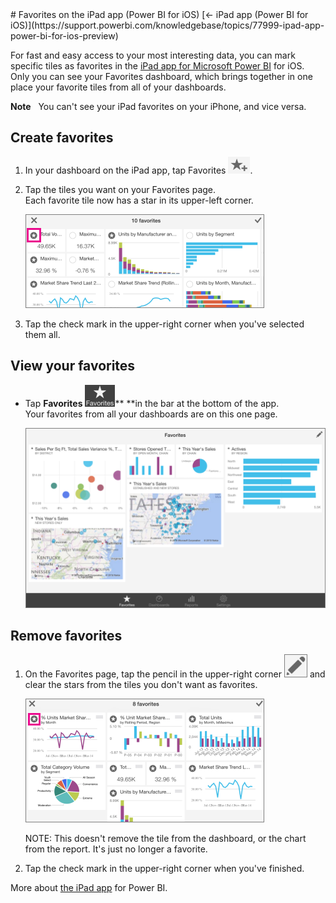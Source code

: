 <properties pageTitle="Favorites on the iPad app (Power BI for iOS)" description="Favorites on the iPad app (Power BI for iOS)" services="powerbi" documentationCenter="" authors="v-anpasi" manager="mblythe" editor=""/>
<tags ms.service="powerbi" ms.devlang="NA" ms.topic="article" ms.tgt_pltfrm="NA" ms.workload="powerbi" ms.date="06/26/2015" ms.author="v-anpasi"/>
# Favorites on the iPad app (Power BI for iOS)
[← iPad app (Power BI for iOS)](https://support.powerbi.com/knowledgebase/topics/77999-ipad-app-power-bi-for-ios-preview)

For fast and easy access to your most interesting data, you can mark specific tiles as favorites in the [iPad app for Microsoft Power BI](http://support.powerbi.com/knowledgebase/topics/69272-ipad-app-for-power-bi) for iOS. Only you can see your Favorites dashboard, which brings together in one place your favorite tiles from all of your dashboards.

**Note**   You can't see your iPad favorites on your iPhone, and vice versa.

## Create favorites
1.  In your dashboard on the iPad app, tap Favorites ![](media/powerbi-mobile-favorites-on-the-ipad-app/PBI_iOS_FaveStar.png).
2.  Tap the tiles you want on your Favorites page.  
    Each favorite tile now has a star in its upper-left corner.

    ![](media/powerbi-mobile-favorites-on-the-ipad-app/PBI_iPad_AddFave.png)
    
3.  Tap the check mark in the upper-right corner when you've selected them all.

## View your favorites
-   Tap **Favorites** ![](media/powerbi-mobile-favorites-on-the-ipad-app/PBI_iPad_FavesIcon.png)** **in the bar at the bottom of the app.  
    Your favorites from all your dashboards are on this one page.

    ![](media/powerbi-mobile-favorites-on-the-ipad-app/PBI_iPadFaveHome.png)
    

## Remove favorites
1.  On the Favorites page, tap the pencil in the upper-right corner ![](media/powerbi-mobile-favorites-on-the-ipad-app/PBI_iPad_FavePencil.png) and clear the stars from the tiles you don't want as favorites.

    ![](media/powerbi-mobile-favorites-on-the-ipad-app/PBI_iPad_RemoveFave.png)
    
    NOTE: This doesn't remove the tile from the dashboard, or the chart from the report. It's just no longer a favorite.
    
2.  Tap the check mark in the upper-right corner when you've finished.

More about [the iPad app](http://support.powerbi.com/knowledgebase/articles/467172-the-ipad-app-for-power-bi-preview) for Power BI.